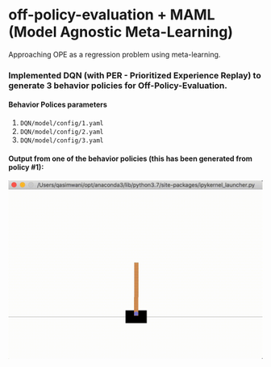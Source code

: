 # off-policy-evaluation + MAML (Model Agnostic Meta-Learning)
Approaching OPE as a regression problem using meta-learning.

### Implemented DQN (with PER - Prioritized Experience Replay) to generate 3 behavior policies for Off-Policy-Evaluation.

#### Behavior Polices parameters
1. `DQN/model/config/1.yaml`
2. `DQN/model/config/2.yaml`
3. `DQN/model/config/3.yaml`


#### Output from one of the behavior policies (this has been generated from policy #1):
![Optimal Policy](assets/output.gif)

